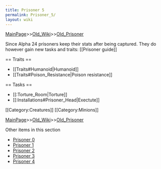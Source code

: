 ```yaml
---
title: Prisoner 5
permalink: Prisoner_5/
layout: wiki
---
```


[MainPage](/keeperrl_wiki/ "wikilink")>>[Old_Wiki](/keeperrl_wiki/Old_Wiki "wikilink")>>[Old_Prisoner](/keeperrl_wiki/Old_Prisoner "wikilink")

Since Alpha 24 prisoners keep their stats after being captured. They do however gain new tasks and traits:
[[Prisoner guide]]

== Traits ==
* [[Traits#Humanoid|Humanoid]]
* [[Traits#Poison_Resistance|Poison resistance]]

== Tasks ==
* [[:Torture_Room|Torture]]
* [[:Installations#Prisoner_Head|Exectute]]

[[Category:Creatures]]
[[Category:Minions]]

[MainPage](/keeperrl_wiki/ "wikilink")>>[Old_Wiki](/keeperrl_wiki/Old_Wiki "wikilink")>>[Old_Prisoner](/keeperrl_wiki/Old_Prisoner "wikilink")

Other items in this section
-    [Prisoner 0](/keeperrl_wiki/Prisoner_0 "wikilink")
-    [Prisoner 1](/keeperrl_wiki/Prisoner_1 "wikilink")
-    [Prisoner 2](/keeperrl_wiki/Prisoner_2 "wikilink")
-    [Prisoner 3](/keeperrl_wiki/Prisoner_3 "wikilink")
-    [Prisoner 4](/keeperrl_wiki/Prisoner_4 "wikilink")
